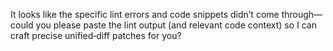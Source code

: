 It looks like the specific lint errors and code snippets didn’t come through—could you please paste the lint output (and relevant code context) so I can craft precise unified‑diff patches for you?